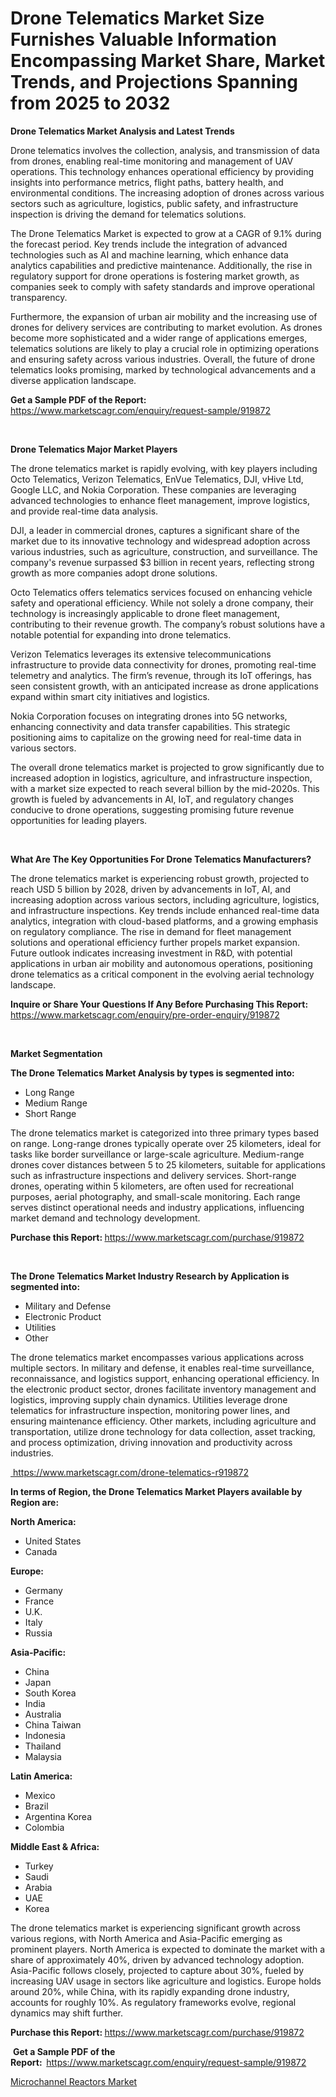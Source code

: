 <p><h1>Drone Telematics Market Size Furnishes Valuable Information Encompassing Market Share, Market Trends, and Projections Spanning from 2025 to 2032</h1></p><p><strong>Drone Telematics Market Analysis and Latest Trends</strong></p>
<p><p>Drone telematics involves the collection, analysis, and transmission of data from drones, enabling real-time monitoring and management of UAV operations. This technology enhances operational efficiency by providing insights into performance metrics, flight paths, battery health, and environmental conditions. The increasing adoption of drones across various sectors such as agriculture, logistics, public safety, and infrastructure inspection is driving the demand for telematics solutions.</p><p>The Drone Telematics Market is expected to grow at a CAGR of 9.1% during the forecast period. Key trends include the integration of advanced technologies such as AI and machine learning, which enhance data analytics capabilities and predictive maintenance. Additionally, the rise in regulatory support for drone operations is fostering market growth, as companies seek to comply with safety standards and improve operational transparency.</p><p>Furthermore, the expansion of urban air mobility and the increasing use of drones for delivery services are contributing to market evolution. As drones become more sophisticated and a wider range of applications emerges, telematics solutions are likely to play a crucial role in optimizing operations and ensuring safety across various industries. Overall, the future of drone telematics looks promising, marked by technological advancements and a diverse application landscape.</p></p>
<p><strong>Get a Sample PDF of the Report:&nbsp;</strong> <a href="https://www.marketscagr.com/enquiry/request-sample/919872?utm_campaign=3092&utm_medium=2&utm_source=Github&utm_content=ia&utm_term=07032025&utm_id=drone-telematics">https://www.marketscagr.com/enquiry/request-sample/919872</a></p>
<p>&nbsp;</p>
<p><strong>Drone Telematics Major Market Players</strong></p>
<p><p>The drone telematics market is rapidly evolving, with key players including Octo Telematics, Verizon Telematics, EnVue Telematics, DJI, vHive Ltd, Google LLC, and Nokia Corporation. These companies are leveraging advanced technologies to enhance fleet management, improve logistics, and provide real-time data analysis.</p><p>DJI, a leader in commercial drones, captures a significant share of the market due to its innovative technology and widespread adoption across various industries, such as agriculture, construction, and surveillance. The company's revenue surpassed $3 billion in recent years, reflecting strong growth as more companies adopt drone solutions.</p><p>Octo Telematics offers telematics services focused on enhancing vehicle safety and operational efficiency. While not solely a drone company, their technology is increasingly applicable to drone fleet management, contributing to their revenue growth. The company’s robust solutions have a notable potential for expanding into drone telematics.</p><p>Verizon Telematics leverages its extensive telecommunications infrastructure to provide data connectivity for drones, promoting real-time telemetry and analytics. The firm’s revenue, through its IoT offerings, has seen consistent growth, with an anticipated increase as drone applications expand within smart city initiatives and logistics.</p><p>Nokia Corporation focuses on integrating drones into 5G networks, enhancing connectivity and data transfer capabilities. This strategic positioning aims to capitalize on the growing need for real-time data in various sectors.</p><p>The overall drone telematics market is projected to grow significantly due to increased adoption in logistics, agriculture, and infrastructure inspection, with a market size expected to reach several billion by the mid-2020s. This growth is fueled by advancements in AI, IoT, and regulatory changes conducive to drone operations, suggesting promising future revenue opportunities for leading players.</p></p>
<p>&nbsp;</p>
<p><strong>What Are The Key Opportunities For Drone Telematics Manufacturers?</strong></p>
<p><p>The drone telematics market is experiencing robust growth, projected to reach USD 5 billion by 2028, driven by advancements in IoT, AI, and increasing adoption across various sectors, including agriculture, logistics, and infrastructure inspections. Key trends include enhanced real-time data analytics, integration with cloud-based platforms, and a growing emphasis on regulatory compliance. The rise in demand for fleet management solutions and operational efficiency further propels market expansion. Future outlook indicates increasing investment in R&D, with potential applications in urban air mobility and autonomous operations, positioning drone telematics as a critical component in the evolving aerial technology landscape.</p></p>
<p><strong>Inquire or Share Your Questions If Any Before Purchasing This Report:</strong> <a href="https://www.marketscagr.com/enquiry/pre-order-enquiry/919872?utm_campaign=3092&utm_medium=2&utm_source=Github&utm_content=ia&utm_term=07032025&utm_id=drone-telematics">https://www.marketscagr.com/enquiry/pre-order-enquiry/919872</a></p>
<p>&nbsp;</p>
<p><strong>Market Segmentation</strong></p>
<p><strong>The Drone Telematics Market Analysis by types is segmented into:</strong></p>
<p><ul><li>Long Range</li><li>Medium Range</li><li>Short Range</li></ul></p>
<p><p>The drone telematics market is categorized into three primary types based on range. Long-range drones typically operate over 25 kilometers, ideal for tasks like border surveillance or large-scale agriculture. Medium-range drones cover distances between 5 to 25 kilometers, suitable for applications such as infrastructure inspections and delivery services. Short-range drones, operating within 5 kilometers, are often used for recreational purposes, aerial photography, and small-scale monitoring. Each range serves distinct operational needs and industry applications, influencing market demand and technology development.</p></p>
<p><strong>Purchase this Report:&nbsp;</strong><a href="https://www.marketscagr.com/purchase/919872?utm_campaign=3092&utm_medium=2&utm_source=Github&utm_content=ia&utm_term=07032025&utm_id=drone-telematics">https://www.marketscagr.com/purchase/919872</a></p>
<p>&nbsp;</p>
<p><strong>The Drone Telematics Market Industry Research by Application is segmented into:</strong></p>
<p><ul><li>Military and Defense</li><li>Electronic Product</li><li>Utilities</li><li>Other</li></ul></p>
<p><p>The drone telematics market encompasses various applications across multiple sectors. In military and defense, it enables real-time surveillance, reconnaissance, and logistics support, enhancing operational efficiency. In the electronic product sector, drones facilitate inventory management and logistics, improving supply chain dynamics. Utilities leverage drone telematics for infrastructure inspection, monitoring power lines, and ensuring maintenance efficiency. Other markets, including agriculture and transportation, utilize drone technology for data collection, asset tracking, and process optimization, driving innovation and productivity across industries.</p></p>
<p><a href="https://www.marketscagr.com/drone-telematics-r919872?utm_campaign=3092&utm_medium=2&utm_source=Github&utm_content=ia&utm_term=07032025&utm_id=drone-telematics">&nbsp;https://www.marketscagr.com/drone-telematics-r919872</a></p>
<p><strong>In terms of Region, the Drone Telematics Market Players available by Region are:</strong></p>
<p>
    <p> <strong> North America: </strong>
        <ul>
            <li>United States</li>
            <li>Canada</li>
        </ul>
        </p> 
    <p> <strong> Europe: </strong>
        <ul>
            <li>Germany</li>
            <li>France</li>
            <li>U.K.</li>
            <li>Italy</li>
            <li>Russia</li>
        </ul>
        </p> 
    <p> <strong> Asia-Pacific: </strong>
        <ul>
            <li>China</li>
            <li>Japan</li>
            <li>South Korea</li>
            <li>India</li>
            <li>Australia</li>
            <li>China Taiwan</li>
            <li>Indonesia</li>
            <li>Thailand</li>
            <li>Malaysia</li>
        </ul>
        </p> 
    <p> <strong> Latin America: </strong>
        <ul>
            <li>Mexico</li>
            <li>Brazil</li>
            <li>Argentina Korea</li>
            <li>Colombia</li>
        </ul>
        </p> 
    <p> <strong> Middle East & Africa: </strong>
        <ul>
            <li>Turkey</li>
            <li>Saudi</li>
            <li>Arabia</li>
            <li>UAE</li>
            <li>Korea</li>
        </ul>
    </p>
    </p>
<p><p>The drone telematics market is experiencing significant growth across various regions, with North America and Asia-Pacific emerging as prominent players. North America is expected to dominate the market with a share of approximately 40%, driven by advanced technology adoption. Asia-Pacific follows closely, projected to capture about 30%, fueled by increasing UAV usage in sectors like agriculture and logistics. Europe holds around 20%, while China, with its rapidly expanding drone industry, accounts for roughly 10%. As regulatory frameworks evolve, regional dynamics may shift further.</p></p>
<p><strong>Purchase this Report: </strong><a href="https://www.marketscagr.com/purchase/919872?utm_campaign=3092&utm_medium=2&utm_source=Github&utm_content=ia&utm_term=07032025&utm_id=drone-telematics">https://www.marketscagr.com/purchase/919872</a></p>
<p>&nbsp;<strong>Get a Sample PDF of the Report:&nbsp;&nbsp;</strong><a href="https://www.marketscagr.com/enquiry/request-sample/919872?utm_campaign=3092&utm_medium=2&utm_source=Github&utm_content=ia&utm_term=07032025&utm_id=drone-telematics">https://www.marketscagr.com/enquiry/request-sample/919872</a></p>
<p><strong></strong></p>
<p><p><a href="https://github.com/dailyspunj47/Market-Research-Report-List-1/blob/main/microchannel-reactors-market.md?utm_campaign=3092&utm_medium=2&utm_source=Github&utm_content=ia&utm_term=07032025&utm_id=drone-telematics">Microchannel Reactors Market</a></p></p>